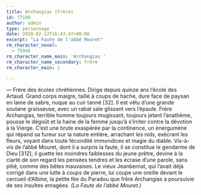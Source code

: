 ```yaml
---
title: Archangias (Frère)
id: 77180
author: admin
type: personnage
date: 2010-02-12T16:43:47+00:00
excerpt: "La Faute de l'abbé Mouret"
rm_character_novel:
  - 75945
rm_character_name_main: 'Archangias '
rm_character_name_secondary: Frère
rm_character_main: 1

---
```

— Frère des écoles chrétiennes. Dirige depuis quinze ans l&rsquo;école des Artaud. Grand corps maigre, taillé à coups de hache, dure face de paysan en lame de sabre, nuque au cuir tanné [32]. Il est vêtu d&rsquo;une grande soutane graisseuse, avec un rabat sale glissant vers l&rsquo;épaule. Frère Archangias, terrible homme toujours mugissant, toujours jetant l&rsquo;anathème, pousse le dégoût et la haine de la femme jusqu&rsquo;à s&rsquo;irriter contre la dévotion à la Vierge. C&rsquo;est une brute exaspérée par la continence, un énergumène qui répand sa fureur sur la nature entière, arrachant les nids, exécrant les fleurs, voyant dans toute fécondité immondices et magie du diable. Vis-à-vis de l&rsquo;abbé Mouret, dont il a surpris la faute, il se constitue le gendarme de Dieu [312]; il guette les moindres faiblesses du jeune prêtre, devine à la clarté de son regard les pensées tendres et les écrase d&rsquo;une parole, sans pitié, comme des bêtes mauvaises. Le vieux Jeanbernat, qui l&rsquo;avait déjà corrigé dans une lutte à coups de pierre, lui coupe une oreille devant le cercueil d&rsquo;Albine, la petite fée du Paradou que frère Archangias a poursuivie de ses insultes enragées. _(La Faute de l&rsquo;abbé Mouret.)_